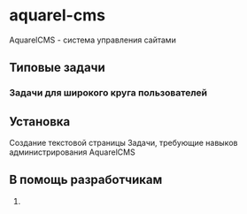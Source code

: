 # aquarel-cms
AquarelCMS - система управления сайтами

## Типовые задачи

### Задачи для широкого круга пользователей

## Установка
Создание текстовой страницы
Задачи, требующие навыков администрирования AquarelCMS

## В помощь разработчикам

1.
